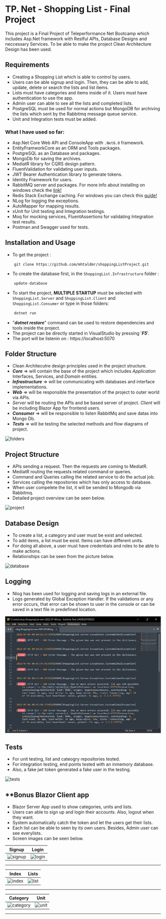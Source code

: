 # TP. Net - Shopping List - Final Project

This project is a Final Project of Teleperformance Net Bootcamp which includes Asp.Net framework with Restful APIs, Database Designs and neccessary Services.
To be able to make the project Clean Architecture Design has been used.

## Requirements
- Creating a Shopping List which is able to control by users.
- Users can be able signup and login. Then, they can be able to add, update, delete or search the lists and list items.
- Lists must have categories and items inside of it. Users must have authentication to use the app.
- Admin user can able to see all the lists and completed lists.
- PostgreSQL  must be used for normal actions but MongoDB for archiving the lists which sent by the Rabbitmq message queue service.
- Unit and Integration tests must be added.

### What I have used so far:
- Asp.Net Core Web API and ConsoleApp with `.Net6.0` framework.
- EntityFramworkCore as an ORM and Tools packages.
- PostgreSQL as an Database and packages.
- MongoDb for saving the archives.
- MediatR library for CQRS design pattern.
- FluentValidation for validating user inputs.
- JWT Bearer Authentication library to generate tokens.
- Identity Framework for users.
- RabbitMQ server and packages. For more info about installing on windows check the [link!](https://www.rabbitmq.com/install-windows.html)
- Redis Stack Exchange caching. For windows you can check this [guide!](https://redis.io/docs/getting-started/installation/install-redis-on-windows/)
- NLog for logging the exceptions.
- AutoMapper for mapping results.
- xUnit for Unit testing and Integration testings.
- Moq for mocking services, FluentAssertions for validating Integration test results.
- Postman and Swagger used for tests.

## Installation and Usage

- To get the project :
```
    git clone https://github.com/mhtaldmr/shoppingListProject.git
```
- To create the database first, in the `ShoppingList.Infrastructure` folder :
```c
    update-database
```
- To start the project, **MULTIPLE STARTUP** must be selected with `ShoppingList.Server` and `ShoppingList.Client` and `ShoppingList.Consumer` or type in those folders:
```c
    dotnet run
```
- "***dotnet restore***" command can be used to restore dependencies and tools inside the project.
-  The project can be directly started in VisualStudio by pressing '***F5***'.
- The port will be listenin on : https://localhost:5070

## Folder Structure
- Clean Architecutre design principles used in the project structure. 
- ***Core*** => will contain the base of the project which includes *Application* Interfaces, Services, and *Domain* entities.
- ***Infrastructure*** => will be communicating with databases and interface implementations.
- ***Web*** => will be responsible the presentation of the project to outer world via APIs.
- *Server* will be routing the APIs and be based server of project. *Client* will be including Blazor App for frontend users.
- ***Consumer*** => will be responsible to listen RabbitMq and save datas into Mongo Db.
- ***Tests*** => will be testing the selected methods and flow diagrams of project.

<img src="https://github.com/mhtaldmr/shoppingListProject/blob/main/images/folders.PNG" alt="folders"/>

## Project Structure

- APIs sending a request. Then the requests are coming to MediatR.
- MediatR routing the requests related command or queries. 
- Command and Queries calling the related service to do the actual job.
- Services calling the repositories which has only access to database.
- When user compelete the list, it will be sended to Mongodb via Rabbitmq.
- Detailed project overview can be seen below.

<img src="https://github.com/mhtaldmr/shoppingListProject/blob/main/images/project.PNG" alt="project" />
 
## Database Design

- To create a list, a category and user must be exist and selected.
- To add items, a list must be exist. Items can have different units.
- For doing all above, a user must have credentials and roles to be able to make actions.
- Relationships can be seen from the picture below.

<img src="https://github.com/mhtaldmr/shoppingListProject/blob/main/images/database.PNG" alt="database"/>

## Logging
- Nlog has been used for logging and saving logs in an external file.
- Logs generated by Global Exception Handler. If the validations or any error occurs, that error can be shown to user in the console or can be saved in a text file in predefined location.

<img src="https://github.com/mhtaldmr/shoppingListProject/blob/main/images/log.PNG" alt="log"/>

## Tests
- For unit testing, list and cateogry repositories tested.
- For integration testing, end points tested with an inmemory database.
- Also, a fake jwt token generated a fake user in the testing.

<img src="https://github.com/mhtaldmr/shoppingListProject/blob/main/images/tests.PNG" alt="tests"/>


## **Bonus Blazor Client app
- Blazor Server App used to show categories, units and lists.
- Users can able to sign up and login their accounts. Also, logout when they want.
- System automatically catch the token and let the users get their lists.
- Each list can be able to seen by its own users. Besides, Admin user can see everylists.
- Screen images can be seen below.


|           Signup              | Login                                                   
|-------------------------------|-------------------------------
|<img src="https://github.com/mhtaldmr/shoppingListProject/blob/main/images/signup.PNG" alt="signup"/>   |<img src="https://github.com/mhtaldmr/shoppingListProject/blob/main/images/login.PNG" alt="login"/>       
---
     
|           Index               | Lists                                                   
|-------------------------------|-------------------------------
|<img src="https://github.com/mhtaldmr/shoppingListProject/blob/main/images/index.PNG" alt="index"/>                         |<img src="https://github.com/mhtaldmr/shoppingListProject/blob/main/images/list.PNG" alt="list"/>         
---

|           Category            |   Unit                                                   
|-------------------------------|-------------------------------   
|<img src="https://github.com/mhtaldmr/shoppingListProject/blob/main/images/category.PNG" alt="category"/>                       |<img src="https://github.com/mhtaldmr/shoppingListProject/blob/main/images/uom.PNG" alt="unit"/>

---